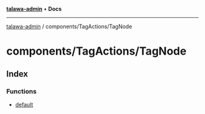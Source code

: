 [**talawa-admin**](../../../README.md) • **Docs**

***

[talawa-admin](../../../modules.md) / components/TagActions/TagNode

# components/TagActions/TagNode

## Index

### Functions

- [default](functions/default.md)

